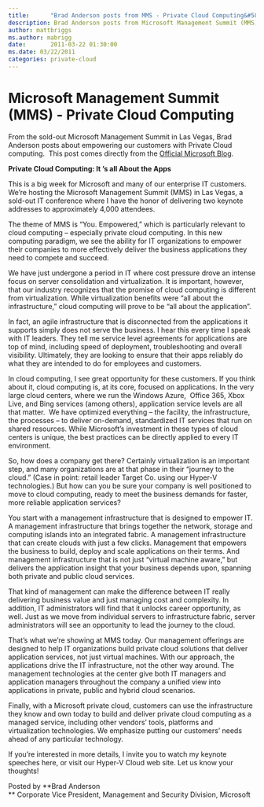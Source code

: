 ```yaml
---
title:      "Brad Anderson posts from MMS - Private Cloud Computing&#58; It’s all About the Apps"
description: Brad Anderson posts from Microsoft Management Summit (MMS) about Private Cloud Computing. 
author: mattbriggs
ms.author: mabrigg
date:       2011-03-22 01:30:00
ms.date: 03/22/2011
categories: private-cloud
---
```

# Microsoft Management Summit (MMS) - Private Cloud Computing
From the sold-out Microsoft Management Summit in Las Vegas, Brad Anderson posts about empowering our customers with Private Cloud computing.  This post comes directly from the [Official Microsoft Blog](/archive/blogs/microsoft_blog/private-cloud-computing-its-all-about-the-apps).

  
**Private Cloud Computing: It ’s all About the Apps**

This is a big week for Microsoft and many of our enterprise IT customers. We’re hosting the Microsoft Management Summit (MMS) in Las Vegas, a sold-out IT conference where I have the honor of delivering two keynote addresses to approximately 4,000 attendees.

The theme of MMS is “You. Empowered,” which is particularly relevant to cloud computing – especially private cloud computing. In this new computing paradigm, we see the ability for IT organizations to empower their companies to more effectively deliver the business applications they need to compete and succeed.

We have just undergone a period in IT where cost pressure drove an intense focus on server consolidation and virtualization. It is important, however, that our industry recognizes that the promise of cloud computing is different from virtualization. While virtualization benefits were “all about the infrastructure,” cloud computing will prove to be “all about the application”. 

In fact, an agile infrastructure that is disconnected from the applications it supports simply does not serve the business. I hear this every time I speak with IT leaders. They tell me service level agreements for applications are top of mind, including speed of deployment, troubleshooting and overall visibility. Ultimately, they are looking to ensure that their apps reliably do what they are intended to do for employees and customers.

In cloud computing, I see great opportunity for these customers. If you think about it, cloud computing is, at its core, focused on applications. In the very large cloud centers, where we run the Windows Azure,  Office 365, Xbox Live, and Bing services (among others), application service levels are all that matter.  We have optimized everything – the facility, the infrastructure, the processes – to deliver on-demand, standardized IT services that run on shared resources. While Microsoft’s investment in these types of cloud centers is unique, the best practices can be directly applied to every IT environment.

So, how does a company get there? Certainly virtualization is an important step, and many organizations are at that phase in their “journey to the cloud.” (Case in point: retail leader Target Co. using our Hyper-V technologies.) But how can you be sure your company is well positioned to move to cloud computing, ready to meet the business demands for faster, more reliable application services?

You start with a management infrastructure that is designed to empower IT. A management infrastructure that brings together the network, storage and computing islands into an integrated fabric. A management infrastructure that can create clouds with just a few clicks. Management that empowers the business to build, deploy and scale applications on their terms. And management infrastructure that is not just “virtual machine aware,” but delivers the application insight that your business depends upon, spanning both private and public cloud services.

That kind of management can make the difference between IT really delivering business value and just managing cost and complexity. In addition, IT administrators will find that it unlocks career opportunity, as well. Just as we move from individual servers to infrastructure fabric, server administrators will see an opportunity to lead the journey to the cloud.

That’s what we’re showing at MMS today. Our management offerings are designed to help IT organizations build private cloud solutions that deliver application services, not just virtual machines. With our approach, the applications drive the IT infrastructure, not the other way around. The management technologies at the center give both IT managers and application managers throughout the company a unified view into applications in private, public and hybrid cloud scenarios.

Finally, with a Microsoft private cloud, customers can use the infrastructure they know and own today to build and deliver private cloud computing as a managed service, including other vendors’ tools, platforms and virtualization technologies. We emphasize putting our customers’ needs ahead of any particular technology.

If you’re interested in more details, I invite you to watch my keynote speeches here, or visit our Hyper-V Cloud web site. Let us know your thoughts!

Posted by **Brad Anderson  
** Corporate Vice President, Management and Security Division, Microsoft  
